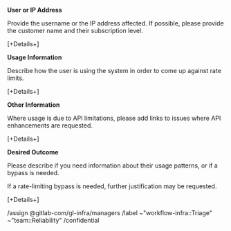 <!--
This template is for GitLab team members to request information or changes for a user's rate limiting settings. 

Note, general requests related to functionality [within the GitLab application](https://gitlab.com/gitlab-org/gitlab/), should be directed to the appropriate stage team using the standard [feature request template](https://gitlab.com/gitlab-org/gitlab/-/issues/new?issuable_template=Feature%20proposal).

Please fill out as many detals as possible below.
-->

**User or IP Address**

Provide the username or the IP address affected. 
If possible, please provide the customer name and their subscription level. 
 
[+Details+]

**Usage Information**
 
Describe how the user is using the system in order to come up against rate limits. 
 
[+Details+]

**Other Information**

Where usage is due to API limitations, please add links to issues where API enhancements are requested.

[+Details+]

**Desired Outcome**

Please describe if you need information about their usage patterns, or if a bypass is needed.  

If a rate-limiting bypass is needed, further justification may be requested. 

[+Details+]


<!--
please do not edit the below
-->

/assign @gitlab-com/gl-infra/managers
/label ~"workflow-infra::Triage" ~"team::Reliability" 
/confidential